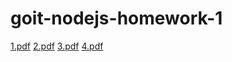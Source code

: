# goit-nodejs-homework-1
 
[1.pdf](https://github.com/Julija100/goit-nodejs-homework-1/files/7435204/1.pdf)
[2.pdf](https://github.com/Julija100/goit-nodejs-homework-1/files/7435210/2.pdf)
[3.pdf](https://github.com/Julija100/goit-nodejs-homework-1/files/7435212/3.pdf)
[4.pdf](https://github.com/Julija100/goit-nodejs-homework-1/files/7435213/4.pdf)
